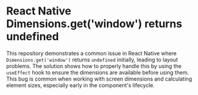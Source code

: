 # React Native Dimensions.get('window') returns undefined

This repository demonstrates a common issue in React Native where `Dimensions.get('window')` returns `undefined` initially, leading to layout problems. The solution shows how to properly handle this by using the `useEffect` hook to ensure the dimensions are available before using them.  This bug is common when working with screen dimensions and calculating element sizes, especially early in the component's lifecycle.